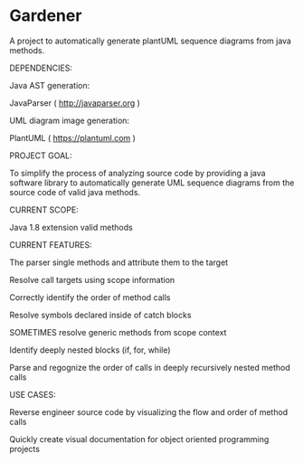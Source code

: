 # Gardener
A project to automatically generate plantUML sequence diagrams from java methods.

DEPENDENCIES:

Java AST generation:

JavaParser ( http://javaparser.org ) 

UML diagram image generation:

PlantUML ( https://plantuml.com )

PROJECT GOAL:

To simplify the process of analyzing source code by providing a java software library to automatically generate UML sequence diagrams from the source code of valid java methods. 

CURRENT SCOPE:

Java 1.8 extension valid methods

CURRENT FEATURES:

The parser single methods and attribute them to the target

Resolve call targets using scope information

Correctly identify the order of method calls

Resolve symbols declared inside of catch blocks

SOMETIMES resolve generic methods from scope context

Identify deeply nested blocks (if, for, while)

Parse and regognize the order of calls in deeply recursively nested method calls

USE CASES:

Reverse engineer source code by visualizing the flow and order of method calls

Quickly create visual documentation for object oriented programming projects

